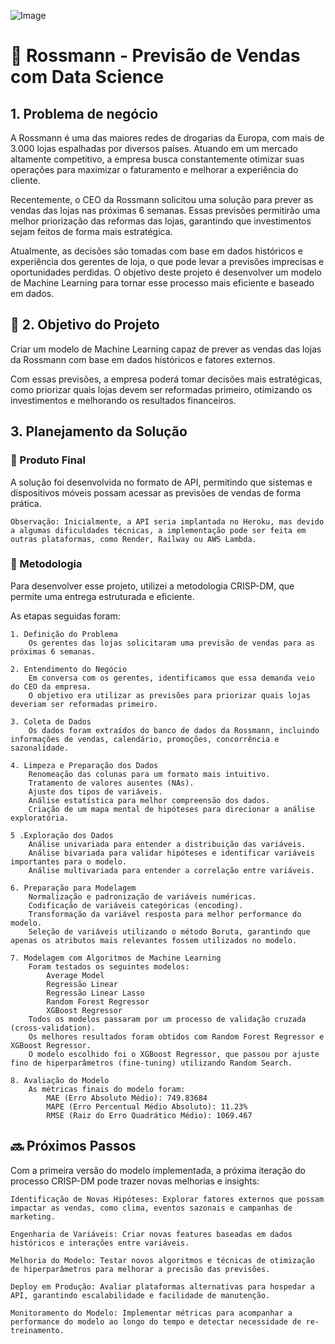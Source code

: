 ![Image](https://github.com/user-attachments/assets/e92b5dc2-c8f3-48e8-adb3-e23d469661c3)

# 🏬 Rossmann - Previsão de Vendas com Data Science

## 1. Problema de negócio

A Rossmann é uma das maiores redes de drogarias da Europa, com mais de 3.000 lojas espalhadas por diversos países. Atuando em um mercado altamente competitivo, a empresa busca constantemente otimizar suas operações para maximizar o faturamento e melhorar a experiência do cliente.

Recentemente, o CEO da Rossmann solicitou uma solução para prever as vendas das lojas nas próximas 6 semanas. Essas previsões permitirão uma melhor priorização das reformas das lojas, garantindo que investimentos sejam feitos de forma mais estratégica.

Atualmente, as decisões são tomadas com base em dados históricos e experiência dos gerentes de loja, o que pode levar a previsões imprecisas e oportunidades perdidas. O objetivo deste projeto é desenvolver um modelo de Machine Learning para tornar esse processo mais eficiente e baseado em dados.


## 🎯 2. Objetivo do Projeto

Criar um modelo de Machine Learning capaz de prever as vendas das lojas da Rossmann com base em dados históricos e fatores externos.

Com essas previsões, a empresa poderá tomar decisões mais estratégicas, como priorizar quais lojas devem ser reformadas primeiro, otimizando os investimentos e melhorando os resultados financeiros.

## 3. Planejamento da Solução

### 📌 Produto Final

A solução foi desenvolvida no formato de API, permitindo que sistemas e dispositivos móveis possam acessar as previsões de vendas de forma prática.

    Observação: Inicialmente, a API seria implantada no Heroku, mas devido a algumas dificuldades técnicas, a implementação pode ser feita em outras plataformas, como Render, Railway ou AWS Lambda.

### 🚀 Metodologia

Para desenvolver esse projeto, utilizei a metodologia CRISP-DM, que permite uma entrega estruturada e eficiente.

As etapas seguidas foram:

    1. Definição do Problema
        Os gerentes das lojas solicitaram uma previsão de vendas para as próximas 6 semanas.

    2. Entendimento do Negócio
        Em conversa com os gerentes, identificamos que essa demanda veio do CEO da empresa.
        O objetivo era utilizar as previsões para priorizar quais lojas deveriam ser reformadas primeiro.

    3. Coleta de Dados
        Os dados foram extraídos do banco de dados da Rossmann, incluindo informações de vendas, calendário, promoções, concorrência e sazonalidade.

    4. Limpeza e Preparação dos Dados
        Renomeação das colunas para um formato mais intuitivo.
        Tratamento de valores ausentes (NAs).
        Ajuste dos tipos de variáveis.
        Análise estatística para melhor compreensão dos dados.
        Criação de um mapa mental de hipóteses para direcionar a análise exploratória.

    5 .Exploração dos Dados
        Análise univariada para entender a distribuição das variáveis.
        Análise bivariada para validar hipóteses e identificar variáveis importantes para o modelo.
        Análise multivariada para entender a correlação entre variáveis.

    6. Preparação para Modelagem
        Normalização e padronização de variáveis numéricas.
        Codificação de variáveis categóricas (encoding).
        Transformação da variável resposta para melhor performance do modelo.
        Seleção de variáveis utilizando o método Boruta, garantindo que apenas os atributos mais relevantes fossem utilizados no modelo.

    7. Modelagem com Algoritmos de Machine Learning
        Foram testados os seguintes modelos:
            Average Model
            Regressão Linear
            Regressão Linear Lasso
            Random Forest Regressor
            XGBoost Regressor
        Todos os modelos passaram por um processo de validação cruzada (cross-validation).
        Os melhores resultados foram obtidos com Random Forest Regressor e XGBoost Regressor.
        O modelo escolhido foi o XGBoost Regressor, que passou por ajuste fino de hiperparâmetros (fine-tuning) utilizando Random Search.

    8. Avaliação do Modelo
        As métricas finais do modelo foram:
            MAE (Erro Absoluto Médio): 749.83684
            MAPE (Erro Percentual Médio Absoluto): 11.23%
            RMSE (Raiz do Erro Quadrático Médio): 1069.467

## 🔜 Próximos Passos

Com a primeira versão do modelo implementada, a próxima iteração do processo CRISP-DM pode trazer novas melhorias e insights:

    Identificação de Novas Hipóteses: Explorar fatores externos que possam impactar as vendas, como clima, eventos sazonais e campanhas de marketing.
    
    Engenharia de Variáveis: Criar novas features baseadas em dados históricos e interações entre variáveis.
    
    Melhoria do Modelo: Testar novos algoritmos e técnicas de otimização de hiperparâmetros para melhorar a precisão das previsões.
    
    Deploy em Produção: Avaliar plataformas alternativas para hospedar a API, garantindo escalabilidade e facilidade de manutenção.
    
    Monitoramento do Modelo: Implementar métricas para acompanhar a performance do modelo ao longo do tempo e detectar necessidade de re-treinamento.
